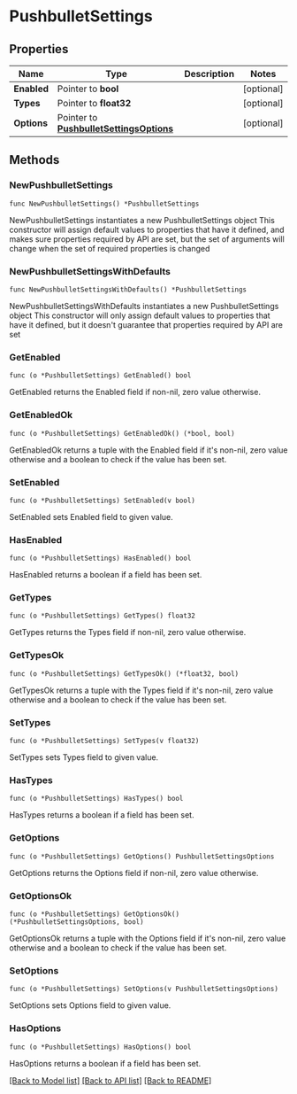 # PushbulletSettings

## Properties

Name | Type | Description | Notes
------------ | ------------- | ------------- | -------------
**Enabled** | Pointer to **bool** |  | [optional] 
**Types** | Pointer to **float32** |  | [optional] 
**Options** | Pointer to [**PushbulletSettingsOptions**](PushbulletSettingsOptions.md) |  | [optional] 

## Methods

### NewPushbulletSettings

`func NewPushbulletSettings() *PushbulletSettings`

NewPushbulletSettings instantiates a new PushbulletSettings object
This constructor will assign default values to properties that have it defined,
and makes sure properties required by API are set, but the set of arguments
will change when the set of required properties is changed

### NewPushbulletSettingsWithDefaults

`func NewPushbulletSettingsWithDefaults() *PushbulletSettings`

NewPushbulletSettingsWithDefaults instantiates a new PushbulletSettings object
This constructor will only assign default values to properties that have it defined,
but it doesn't guarantee that properties required by API are set

### GetEnabled

`func (o *PushbulletSettings) GetEnabled() bool`

GetEnabled returns the Enabled field if non-nil, zero value otherwise.

### GetEnabledOk

`func (o *PushbulletSettings) GetEnabledOk() (*bool, bool)`

GetEnabledOk returns a tuple with the Enabled field if it's non-nil, zero value otherwise
and a boolean to check if the value has been set.

### SetEnabled

`func (o *PushbulletSettings) SetEnabled(v bool)`

SetEnabled sets Enabled field to given value.

### HasEnabled

`func (o *PushbulletSettings) HasEnabled() bool`

HasEnabled returns a boolean if a field has been set.

### GetTypes

`func (o *PushbulletSettings) GetTypes() float32`

GetTypes returns the Types field if non-nil, zero value otherwise.

### GetTypesOk

`func (o *PushbulletSettings) GetTypesOk() (*float32, bool)`

GetTypesOk returns a tuple with the Types field if it's non-nil, zero value otherwise
and a boolean to check if the value has been set.

### SetTypes

`func (o *PushbulletSettings) SetTypes(v float32)`

SetTypes sets Types field to given value.

### HasTypes

`func (o *PushbulletSettings) HasTypes() bool`

HasTypes returns a boolean if a field has been set.

### GetOptions

`func (o *PushbulletSettings) GetOptions() PushbulletSettingsOptions`

GetOptions returns the Options field if non-nil, zero value otherwise.

### GetOptionsOk

`func (o *PushbulletSettings) GetOptionsOk() (*PushbulletSettingsOptions, bool)`

GetOptionsOk returns a tuple with the Options field if it's non-nil, zero value otherwise
and a boolean to check if the value has been set.

### SetOptions

`func (o *PushbulletSettings) SetOptions(v PushbulletSettingsOptions)`

SetOptions sets Options field to given value.

### HasOptions

`func (o *PushbulletSettings) HasOptions() bool`

HasOptions returns a boolean if a field has been set.


[[Back to Model list]](../README.md#documentation-for-models) [[Back to API list]](../README.md#documentation-for-api-endpoints) [[Back to README]](../README.md)


